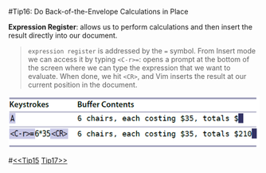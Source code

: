 #Tip16: Do Back-of-the-Envelope Calculations in Place  
  
**Expression Register**: allows us to perform calculations and then insert the result directly into our document.  
>`expression register` is addressed by the `=` symbol. From Insert mode we can access it by typing `<C-r>=`: opens a prompt at the bottom of the screen where we can type the expression that we want to evaluate. When done, we hit `<CR>`, and Vim inserts the result at our current position in the document.  
  
![tip16](images/tip16.png)  
  
#[<<Tip15](tip15.md) [Tip17>>](tip17.md)

